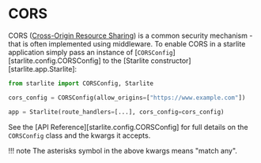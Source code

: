# CORS

CORS ([Cross-Origin Resource Sharing](https://developer.mozilla.org/en-US/docs/Web/HTTP/CORS)) is a common security
mechanism - that is often implemented using middleware. To enable CORS in a starlite application simply pass an instance
of [`CORSConfig`][starlite.config.CORSConfig] to the [Starlite constructor][starlite.app.Starlite]:

```python
from starlite import CORSConfig, Starlite

cors_config = CORSConfig(allow_origins=["https://www.example.com"])

app = Starlite(route_handlers=[...], cors_config=cors_config)
```

See the [API Reference][starlite.config.CORSConfig] for full details on the `CORSConfig` class and the kwargs it accepts.

!!! note
    The asterisks symbol in the above kwargs means "match any".
